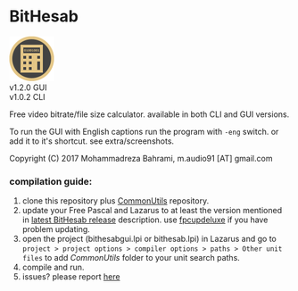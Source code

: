 # BitHesab
![Image of BitHesab](https://github.com/m-audio91/BitHesab/raw/master/GUI/extra/icon/80.png)  
v1.2.0 GUI  
v1.0.2 CLI

Free video bitrate/file size calculator. available in both CLI and GUI versions.

To run the GUI with English captions run the program with `-eng` switch. or add it to it's shortcut. see extra/screenshots.

Copyright (C) 2017 Mohammadreza Bahrami, m.audio91 [AT] gmail.com  
  
### compilation guide:  
1. clone this repository plus [CommonUtils](https://github.com/m-audio91/CommonUtils) repository.
2. update your Free Pascal and Lazarus to at least the version mentioned in [latest BitHesab release](https://github.com/m-audio91/BitHesab/releases) description. use [fpcupdeluxe](https://github.com/newpascal/fpcupdeluxe) if you have problem updating.
3. open the project (bithesabgui.lpi or bithesab.lpi) in Lazarus and go to `project > project options > compiler options > paths > Other unit files` to add *CommonUtils* folder to your unit search paths.
4. compile and run.
5. issues? please report [here](https://github.com/m-audio91/BitHesab/issues)